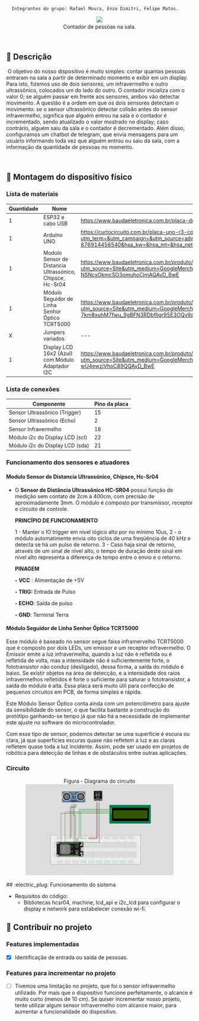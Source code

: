 ``````
  Integrantes do grupo: Rafael Moura, Enzo Dimitri, Felipe Matos.
``````

<p align="center">
  <img src="https://scontent.fcgh23-1.fna.fbcdn.net/v/t1.15752-9/363814254_271743952142386_4616865015457596016_n.jpg?_nc_cat=111&ccb=1-7&_nc_sid=ae9488&_nc_eui2=AeFKLe5YJkj9LOopxq5Pfwnd-DxLAMtyztL4PEsAy3LO0snmpivCbEN3zQ6DR77e3TOVrSyiK2ZvWkP335LHC-Ev&_nc_ohc=4kezA76ySAsAX-emUEu&_nc_ht=scontent.fcgh23-1.fna&oh=03_AdS-dzsYqahoi23WZnPnJcMy4C3FoDYArptsaTNZWRnC2A&oe=64EAA564" width="300" /><br/>
Contador de pessoas na sala.<br/>
</p>

<br/>

## :pushpin: Descrição

​	O objetivo do nosso dispositivo é muito simples: contar quantas pessoas entraram na sala a partir de determinado momento e exibir em um display. Para isto, fizemos uso de dois sensores, um infravermelho e outro ultrassônico, colocados um do lado do outro. O contador inicializa com o valor 0; se alguém passar em frente aos sensores, ambos vão detectar movimento. A questão é a ordem em que os dois sensores detectam o movimento: se o sensor ultrassônico detectar colisão antes do sensor infravermelho, significa que alguém entrou na sala e o contador é incrementado, sendo atualizado o valor mostrado no display; caso contrário, alguém saiu da sala e o contador é decrementado. Além disso, configuramos um chatbot de telegram, que envia mensagens para um usuário informando toda vez que alguém entrou ou saiu da sala, com a informação da quantidade de pessoas no momento.

<br/>

## :robot: Montagem do dispositivo físico

### Lista de materiais

| Quantidade | Nome                                                      | Link para referência                                         |
| ---------- | --------------------------------------------------------- | ------------------------------------------------------------ |
| 1          | ESP32 e cabo USB                                          | https://www.baudaeletronica.com.br/placa-doit-esp32-bluetooth-e-wifi.html |
| 1          | Arduíno UNO                                               |https://curtocircuito.com.br/placa-uno-r3-com-cabo-usb.html?utm_term=&utm_campaign=&utm_source=adwords&utm_medium=ppc&hsa_acc=7016354091&hsa_cam=20014904839&hsa_grp=149095084020&hsa_ad=655754934429&hsa_src=g&hsa_tgt=pla-876914456540&hsa_kw=&hsa_mt=&hsa_net=adwords&hsa_ver=3&gclid=CjwKCAjwzo2mBhAUEiwAf7wjkmaPD1TXTIbXhx_HNcR3f6xk2RVo2t2vX3ntQ18YXnK_85mGYLZtlxoC0YEQAvD_BwE |
| 1          | Modulo Sensor de Distancia Ultrassónico, Chipsce, Hc-Sr04 | https://www.baudaeletronica.com.br/produto/sensor-de-distancia-ultrassonico-hc-sr04.html?utm_source=Site&utm_medium=GoogleMerchant&utm_campaign=GoogleMerchant&gclid=CjwKCAjwq4imBhBQEiwA9Nx1BsPHBXTAy0dByCAjPt1ZsFswPwMLqy45P2mwh-NSNcxOkmcSO3omuhoCjmAQAvD_BwE |
| 1          | Módulo Seguidor de Linha Senhor Óptico TCRT5000           | https://www.baudaeletronica.com.br/produto/modulo-seguidor-de-linha-sensor-optico-tcrt5000.html?utm_source=Site&utm_medium=GoogleMerchant&utm_campaign=GoogleMerchant&gclid=CjwKCAjwq4imBhBQEiwA9Nx1Bj1-7km8xuhM7fwu_9gBFN3RDbfIjgr95E3OQv9alaH0rY6zjh_OsRoCF3gQAvD_BwE |
| X          | Jumpers variados                                          | ---                                                          |
| 1          | Display LCD 16x2 (Azul) com Módulo Adaptador I2C          | https://www.baudaeletronica.com.br/produto/display-lcd-16x2-azul-com-modulo-adaptador-i2c.html?utm_source=Site&utm_medium=GoogleMerchant&utm_campaign=GoogleMerchant&gclid=CjwKCAjwq4imBhBQEiwA9Nx1BvZYqkmxKSxrsbKI3cJEgti6o5lCgIu5pdzjSne04MU8-wU4ewzjVhoC89QQAvD_BwE |

### Lista de conexões

| Componente                      | Pino da placa |
| ------------------------------- | ------------- |
| Sensor Ultrassônico (Trigger)   | 15            |
| Sensor Ultrassônico (Echo)      | 2             |
| Sensor Infravermelho            | 18            |
| Módulo i2c do Display LCD (scl) | 22            |
| Módulo i2c do Display LCD (sda) | 21            |


### Funcionamento dos sensores e atuadores

#### Modulo Sensor de Distancia Ultrassónico, Chipsce, Hc-Sr04

- O **Sensor de Distância Ultrassônico HC-SR04** possui função de medição sem contato de 2cm à 400cm, com precisão de aproximadamente 3mm. O módulo é composto por transmissor, receptor e circuito de controle.

  **PRINCÍPIO DE FUNCIONAMENTO**

  1 - Manter o IO trigger em nível lógico alto por no mínimo 10us, 
  2 - o módulo automatimente envia oito ciclos de uma freqüência de 40 kHz  e detecta se há um pulso de retorno.
  3 - Caso haja sinal de retorno, através de um sinal de nível alto, o tempo de duração deste sinal em nível alto representa a diferença de tempo entre o envio e o retorno.

  **PINAGEM**

  **- VCC** : Alimentação de +5V

  **- TRIG:** Entrada de Pulso

  **- ECHO**: Saída de pulso

  **- GND**: Terminal Terra


#### Módulo Seguidor de Linha Senhor Óptico TCRT5000

Esse módulo é baseado no sensor segue faixa inframervelho TCRT5000 que é composto por dois LEDs, um emissor e um receptor infravermelho. O Emissor emite a luz infravermelha, quando a luz não é refletida ou é refletida de volta, mas a intensidade não é suficientemente forte, o fototransistor não conduz (desligado), dessa forma, a saída do módulo é baixo. Se existir objetos na área de detecção, e a intensidade dos raios infravermelhos refletidos é forte o suficiente para saturar o fototransistor, a saída do módulo é alta. Essa placa será muito útil para confecção de pequenos circuitos em PCB, de forma simples e rápida.

Este Módulo Sensor Óptico conta ainda com um potenciômetro para ajuste da sensibilidade do sensor, o que facilita bastante a construção do protótipo ganhando-se tempo já que não há a necessidade de implementar este ajuste no software do microcontrolador.

Com esse tipo de sensor, podemos detectar se uma superfície é escura ou clara, já que superfícies escuras quase não refletem a luz e as claras refletem quase toda a luz incidente. Assim, pode ser usado em projetos de robótica para detecção de linhas e de obstáculos entre outras aplicações.


### Circuito

<p align="center">
Figura - Diagrama do circuito<br/>
  <img src="https://github.com/rafael2051/Projeto-EPS32/blob/master/Images/circuito.png" width="400" /><br/>
</p>
## :electric_plug: Funcionamento do sistema

- Requisitos do código:
  - Bibliotecas hcsr04, machine, lcd_api e i2c_lcd para configurar o display e network para estabelecer conexão wi-fi.


## :busts_in_silhouette: Contribuir no projeto

### Features implementadas

- [x] Identificação de entrada ou saída de pessoas.


### Features para incrementar no projeto

- [ ] Tivemos uma limitação no projeto, que foi o sensor infravermelho utilizado. Por mais que o dispositivo funcione perfeitamente, o alcance é muito curto (menos de 10 cm). Se quiser incrementar nosso projeto, tente utilizar algum sensor infravermelho com alcance maior, para aumentar a funcionalidade do dispositivo.
